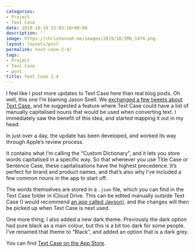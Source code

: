 ```yaml
---
categories:
- Project
- Text Case
date: 2019-10-10 23:03:19+00:00
description: ''
image: https://chrishannah.me/images/2019/10/IMG_1474.png
layout: layouts/post
permalink: text-case-2-4/
tags:
- Project
- Text Case
- post
title: Text Case 2.4
---
```


<p>I feel like I post more updates to Text Case here than real blog posts. Oh well, this one I’m blaming Jason Snell. We <a href="https://twitter.com/jsnell/status/1181947973984378880">exchanged a few tweets about Text Case</a>, and he suggested a feature where Text Case could have a list of manually capitalised nouns that would be used when converting text. I immediately saw the benefit of this idea, and started mapping it out in my head.</p>
<p>In just over a day, the update has been developed, and worked its way through Apple’s review process.</p>
<p>It contains what I’m calling the “Custom Dictionary”, and it lets you store words capitalised in a specific way. So that whenever you use Title Case or Sentence Case, these capitalisations have the highest precedence. It’s perfect for brand and product names, and that’s also why I’ve included a few common nouns in the app to start off.</p>
<p>The words themselves are stored in a <code>.json</code> file, which you can find in the Text Case folder in iCloud Drive. This can be edited manually outside Text Case (I would recommend <a href="http://jayson.app">an app called Jayson</a>), and the changes will then be picked up when Text Case is next used.</p>
<p>One more thing, I also added a new dark theme. Previously the dark option had pure black as a main colour, but this is a bit too dark for some people. I’ve renamed that theme to “Black”, and added an option that is a dark grey.</p>
<p>You can find <a href="https://apps.apple.com/us/app/text-case/id1407730596?uo=4">Text Case on the App Store</a>.</p>
